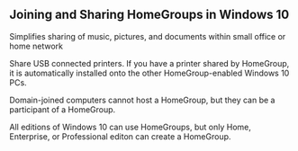 ## Joining and Sharing HomeGroups in Windows 10

Simplifies sharing of music, pictures, and documents within small office or home
network

Share USB connected printers. If you have a printer shared by HomeGroup, it is
automatically installed onto the other HomeGroup-enabled Windows 10 PCs.

Domain-joined computers cannot host a HomeGroup, but they can be a participant
of a HomeGroup.

All editions of Windows 10 can use HomeGroups, but only Home, Enterprise, or
Professional editon can create a HomeGroup.
